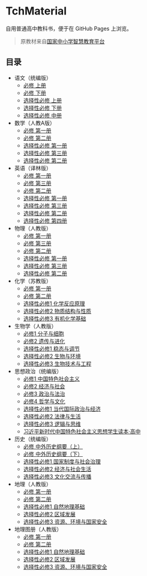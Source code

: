 # TchMaterial

自用普通高中教科书，便于在 GitHub Pages 上浏览。

> 原教材来自[国家中小学智慧教育平台](https://basic.smartedu.cn/tchMaterial)

## 目录
- 语文（统编版）
    - [必修 上册](语文/必修%20上册.pdf)
    - [必修 下册](语文/必修%20下册.pdf)
    - [选择性必修 上册](语文/选择性必修%20上册.pdf)
    - [选择性必修 下册](语文/选择性必修%20下册.pdf)
    - [选择性必修 中册](语文/选择性必修%20中册.pdf)
- 数学（人教A版）
    - [必修 第一册](数学/必修%20第一册.pdf)
    - [必修 第二册](数学/必修%20第二册.pdf)
    - [选择性必修 第一册](数学/选择性必修%20第一册.pdf)
    - [选择性必修 第三册](数学/选择性必修%20第三册.pdf)
    - [选择性必修 第二册](数学/选择性必修%20第二册.pdf)
- 英语（译林版）
    - [必修 第一册](英语/必修%20第一册.pdf)
    - [必修 第三册](英语/必修%20第三册.pdf)
    - [必修 第二册](英语/必修%20第二册.pdf)
    - [选择性必修 第一册](英语/选择性必修%20第一册.pdf)
    - [选择性必修 第三册](英语/选择性必修%20第三册.pdf)
    - [选择性必修 第二册](英语/选择性必修%20第二册.pdf)
    - [选择性必修 第四册](英语/选择性必修%20第四册.pdf)
- 物理（人教版）
    - [必修 第一册](物理/必修%20第一册.pdf)
    - [必修 第三册](物理/必修%20第三册.pdf)
    - [必修 第二册](物理/必修%20第二册.pdf)
    - [选择性必修 第一册](物理/选择性必修%20第一册.pdf)
    - [选择性必修 第三册](物理/选择性必修%20第三册.pdf)
    - [选择性必修 第二册](物理/选择性必修%20第二册.pdf)
- 化学（苏教版）
    - [必修 第一册](化学/必修%20第一册.pdf)
    - [必修 第二册](化学/必修%20第二册.pdf)
    - [选择性必修1 化学反应原理](化学/选择性必修1%20化学反应原理.pdf)
    - [选择性必修2 物质结构与性质](化学/选择性必修2%20物质结构与性质.pdf)
    - [选择性必修3 有机化学基础](化学/选择性必修3%20有机化学基础.pdf)
- 生物学（人教版）
    - [必修1 分子与细胞](生物学/必修1%20分子与细胞.pdf)
    - [必修2 遗传与进化](生物学/必修2%20遗传与进化.pdf)
    - [选择性必修1 稳态与调节](生物学/选择性必修1%20稳态与调节.pdf)
    - [选择性必修2 生物与环境](生物学/选择性必修2%20生物与环境.pdf)
    - [选择性必修3 生物技术与工程](生物学/选择性必修3%20生物技术与工程.pdf)
- 思想政治（统编版）
    - [必修1 中国特色社会主义](思想政治/必修1%20中国特色社会主义.pdf)
    - [必修2 经济与社会](思想政治/必修2%20经济与社会.pdf)
    - [必修3 政治与法治](思想政治/必修3%20政治与法治.pdf)
    - [必修4 哲学与文化](思想政治/必修4%20哲学与文化.pdf)
    - [选择性必修1 当代国际政治与经济](思想政治/选择性必修1%20当代国际政治与经济.pdf)
    - [选择性必修2 法律与生活](思想政治/选择性必修2%20法律与生活.pdf)
    - [选择性必修3 逻辑与思维](思想政治/选择性必修3%20逻辑与思维.pdf)
    - [习近平新时代中国特色社会主义思想学生读本·高中](思想政治/习近平新时代中国特色社会主义思想学生读本·高中.pdf)
- 历史（统编版）
    - [必修 中外历史纲要（上）](历史/必修%20中外历史纲要（上）.pdf)
    - [必修 中外历史纲要（下）](历史/必修%20中外历史纲要（下）.pdf)
    - [选择性必修1 国家制度与社会治理](历史/选择性必修1%20国家制度与社会治理.pdf)
    - [选择性必修2 经济与社会生活](历史/选择性必修2%20经济与社会生活.pdf)
    - [选择性必修3 文化交流与传播](历史/选择性必修3%20文化交流与传播.pdf)
- 地理（人教版）
    - [必修 第一册](地理/必修%20第一册.pdf)
    - [必修 第二册](地理/必修%20第二册.pdf)
    - [选择性必修1 自然地理基础](地理/选择性必修1%20自然地理基础.pdf)
    - [选择性必修2 区域发展](地理/选择性必修2%20区域发展.pdf)
    - [选择性必修3 资源、环境与国家安全](地理/选择性必修3%20资源、环境与国家安全.pdf)
- 地理图册（人教版）
    - [必修 第一册](地理图册/必修%20第一册.pdf)
    - [必修 第二册](地理图册/必修%20第二册.pdf)
    - [选择性必修1 自然地理基础](地理图册/选择性必修1%20自然地理基础.pdf)
    - [选择性必修2 区域发展](地理图册/选择性必修2%20区域发展.pdf)
    - [选择性必修3 资源、环境与国家安全](地理图册/选择性必修3%20资源、环境与国家安全.pdf)
